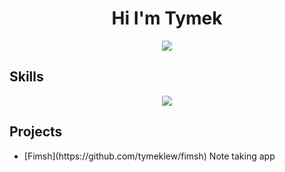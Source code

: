 <h1 align="center"> Hi I'm Tymek </h1>
<div align="center" width="1" height="1">
  <img src="https://icons.veryicon.com/png/o/business/a-set-of-commercial-icons/gym-fitness.png"/>
</div>
<h2> Skills </h2>
<p align="center">
  <a href="https://skillicons.dev">
    <img src="https://skillicons.dev/icons?i=git,c,cs,express,firebase,go,html,js,ts,nodejs,html,css,linux,mongodb,mysql,react,regex,rust,tailwind,vite&perline=10" />
  </a>
</p>
<h2> Projects</h2>
<ul>
 <li>[Fimsh](https://github.com/tymeklew/fimsh) Note taking app </li>
</ul>
